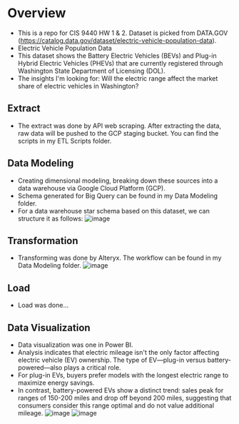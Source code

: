# Overview
- This is a repo for CIS 9440 HW 1 & 2. Dataset is picked from DATA.GOV (https://catalog.data.gov/dataset/electric-vehicle-population-data).
- Electric Vehicle Population Data
- This dataset shows the Battery Electric Vehicles (BEVs) and Plug-in Hybrid Electric Vehicles (PHEVs) that are currently registered through Washington State Department of Licensing (DOL).
- The insights I'm looking for: Will the electric range affect the market share of electric vehicles in Washington?


## Extract
- The extract was done by API web scraping. After extracting the data, raw data will be pushed to the GCP staging bucket. You can find the scripts in my ETL Scripts folder.


## Data Modeling
- Creating dimensional modeling, breaking down these sources into a data warehouse via Google Cloud Platform (GCP).
- Schema generated for Big Query can be found in my Data Modeling folder.
- For a data warehouse star schema based on this dataset, we can structure it as follows:
 ![image](https://github.com/KaiwenLian/9440HW/assets/77905682/13bad3c5-6c21-4227-9eba-c7c85046b14b)


## Transformation
- Transforming was done by Alteryx. The workflow can be found in my Data Modeling folder.
 ![image](https://github.com/KaiwenLian/9440HW/assets/77905682/66c36f9b-f9fd-4c78-90e2-83c4664c3ea6)

## Load
- Load was done...

## Data Visualization
- Data visualization was one in Power BI.
- Analysis indicates that electric mileage isn't the only factor affecting electric vehicle (EV) ownership. The type of EV—plug-in versus battery-powered—also plays a critical role.
 - For plug-in EVs, buyers prefer models with the longest electric range to maximize energy savings.
 - In contrast, battery-powered EVs show a distinct trend: sales peak for ranges of 150-200 miles and drop off beyond 200 miles, suggesting that consumers consider this range optimal and do not value additional mileage.
  ![image](https://github.com/KaiwenLian/9440HW/assets/77905682/757d3fd4-7a64-4cfb-9c79-24020fabb243)
  ![image](https://github.com/KaiwenLian/9440HW/assets/77905682/08a36f38-fa53-49ec-a7fb-e6de89d058d0)






